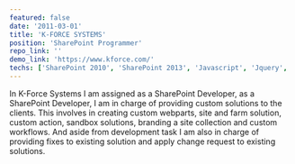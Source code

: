 ```yaml
---
featured: false
date: '2011-03-01'
title: 'K-FORCE SYSTEMS'
position: 'SharePoint Programmer'
repo_link: ''
demo_link: 'https://www.kforce.com/'
techs: ['SharePoint 2010', 'SharePoint 2013', 'Javascript', 'Jquery', 'Css']
---
```


In K-Force Systems I am assigned as a SharePoint Developer, as a SharePoint Developer, I am in charge of providing custom solutions to the clients. This involves in creating custom webparts, site and farm solution, custom action, sandbox solutions, branding a site collection and custom workflows. And aside from development task I am also in charge of providing fixes to existing solution and apply change request to existing solutions.

